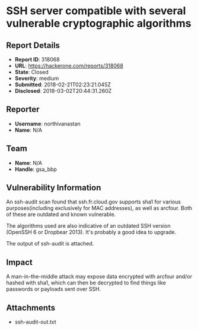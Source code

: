 # SSH server compatible with several vulnerable cryptographic algorithms

## Report Details
- **Report ID**: 318068
- **URL**: https://hackerone.com/reports/318068
- **State**: Closed
- **Severity**: medium
- **Submitted**: 2018-02-21T02:23:21.045Z
- **Disclosed**: 2018-03-02T20:44:31.260Z

## Reporter
- **Username**: northivanastan
- **Name**: N/A

## Team
- **Name**: N/A
- **Handle**: gsa_bbp

## Vulnerability Information
An ssh-audit scan found that ssh.fr.cloud.gov supports sha1 for various purposes(including exclusively for MAC addresses), as well as arcfour. Both of these are outdated and known vulnerable.

The algorithms used are also indicative of an outdated SSH version (OpenSSH 6 or Dropbear 2013). It's probably a good idea to upgrade.

The output of ssh-audit is attached.

## Impact

A man-in-the-middle attack may expose data encrypted with arcfour and/or hashed with sha1, which can then be decrypted to find things like passwords or payloads sent over SSH.

## Attachments
- ssh-audit-out.txt
